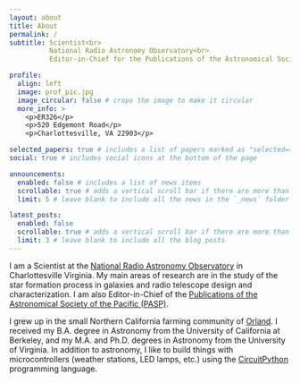 ```yaml
---
layout: about
title: About
permalink: /
subtitle: Scientist<br>
          National Radio Astronomy Observatory<br>
          Editor-in-Chief for the Publications of the Astronomical Society of the Pacific (PASP)

profile:
  align: left
  image: prof_pic.jpg
  image_circular: false # crops the image to make it circular
  more_info: >
    <p>ER326</p>
    <p>520 Edgemont Road</p>
    <p>Charlottesville, VA 22903</p>

selected_papers: true # includes a list of papers marked as "selected={true}"
social: true # includes social icons at the bottom of the page

announcements:
  enabled: false # includes a list of news items
  scrollable: true # adds a vertical scroll bar if there are more than 3 news items
  limit: 5 # leave blank to include all the news in the `_news` folder

latest_posts:
  enabled: false
  scrollable: true # adds a vertical scroll bar if there are more than 3 new posts items
  limit: 3 # leave blank to include all the blog posts
---
```


I am a Scientist at the [National Radio Astronomy Observatory](https://science.nrao.edu) in Charlottesville Virginia.  My main areas of research are in the study of the star formation process in galaxies and radio telescope design and characterization.  I am also Editor-in-Chief of the [Publications of the Astronomical Society of the Pacific (PASP)](https://https://iopscience.iop.org/journal/pasp).

I grew up in the small Northern California farming community of [Orland](https://www.cityoforland.com/).  I received my B.A. degree in Astronomy from the University of California at Berkeley, and my M.A. and Ph.D. degrees in Astronomy from the University of Virginia. In addition to astronomy, I like to build things with microcontrollers (weather stations, LED lamps, etc.) using the [CircuitPython](https://circuitpython.org) programming language.


